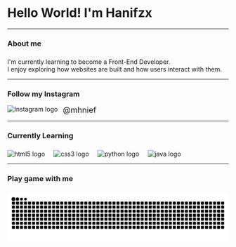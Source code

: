 <h1 align="left">Hello World! I'm Hanifzx</h1>

---

<h3 align="left">About me</h3>

###

<p align="left">I'm currently learning to become a Front-End Developer.  <br>I enjoy exploring how websites are built and how users interact with them.</p>

---

<h3 align="left">Follow my Instagram</h3>

<a href="https://instagram.com/mhnief" target="_blank" rel="noopener noreferrer" style="text-decoration: none;">
  <img src="https://raw.githubusercontent.com/maurodesouza/profile-readme-generator/master/src/assets/icons/social/instagram/default.svg" width="40" height="30" alt="Instagram logo" />
  <span style="margin-left: 8px; font-size: 18px; vertical-align: middle;">@mhnief</span>
</a>

---

<h3 align="left">Currently Learning</h3>

###

<div align="left">
  <img src="https://cdn.jsdelivr.net/gh/devicons/devicon/icons/html5/html5-original.svg" height="40" alt="html5 logo"  />
  <img width="12" />
  <img src="https://cdn.jsdelivr.net/gh/devicons/devicon/icons/css3/css3-original.svg" height="40" alt="css3 logo"  />
  <img width="12" />
  <img src="https://cdn.jsdelivr.net/gh/devicons/devicon/icons/python/python-original.svg" height="40" alt="python logo"  />
  <img width="12" />
  <img src="https://cdn.jsdelivr.net/gh/devicons/devicon/icons/java/java-original.svg" height="40" alt="java logo"  />
</div>

---

<h3 align="left">Play game with me</h3>

###

<img src="https://raw.githubusercontent.com/Hanifzx/Hanifzx/output/snake.svg" alt="Snake animation" />

###